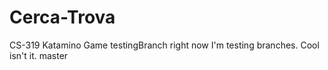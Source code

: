 # Cerca-Trova
CS-319 Katamino Game
testingBranch
right now I'm testing branches. Cool isn't it. master
